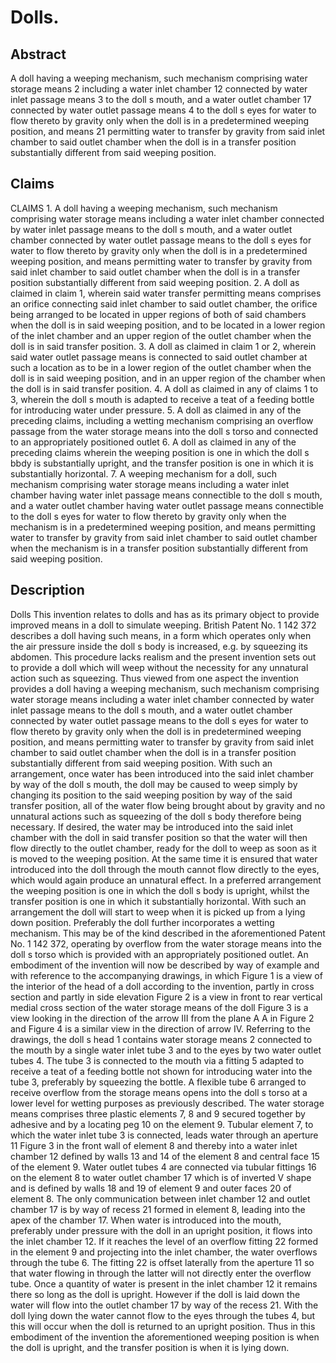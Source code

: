 # Dolls.

## Abstract
A doll having a weeping mechanism, such mechanism comprising water storage means 2 including a water inlet chamber 12 connected by water inlet passage means 3 to the doll s mouth, and a water outlet chamber 17 connected by water outlet passage means 4 to the doll s eyes for water to flow thereto by gravity only when the doll is in a predetermined weeping position, and means 21 permitting water to transfer by gravity from said inlet chamber to said outlet chamber when the doll is in a transfer position substantially different from said weeping position.

## Claims
CLAIMS 1. A doll having a weeping mechanism, such mechanism comprising water storage means including a water inlet chamber connected by water inlet passage means to the doll s mouth, and a water outlet chamber connected by water outlet passage means to the doll s eyes for water to flow thereto by gravity only when the doll is in a predetermined weeping position, and means permitting water to transfer by gravity from said inlet chamber to said outlet chamber when the doll is in a transfer position substantially different from said weeping position. 2. A doll as claimed in claim 1, wherein said water transfer permitting means comprises an orifice connecting said inlet chamber to said outlet chamber, the orifice being arranged to be located in upper regions of both of said chambers when the doll is in said weeping position, and to be located in a lower region of the inlet chamber and an upper region of the outlet chamber when the doll is in said transfer position. 3. A doll as claimed in claim 1 or 2, wherein said water outlet passage means is connected to said outlet chamber at such a location as to be in a lower region of the outlet chamber when the doll is in said weeping position, and in an upper region of the chamber when the doll is in said transfer position. 4. A doll as claimed in any of claims 1 to 3, wherein the doll s mouth is adapted to receive a teat of a feeding bottle for introducing water under pressure. 5. A doll as claimed in any of the preceding claims, including a wetting mechanism comprising an overflow passage from the water storage means into the doll s torso and connected to an appropriately positioned outlet 6. A doll as claimed in any of the preceding claims wherein the weeping position is one in which the doll s bbdy is substantially upright, and the transfer position is one in which it is substantially horizontal. 7. A weeping mechanism for a doll, such mechanism comprising water storage means including a water inlet chamber having water inlet passage means connectible to the doll s mouth, and a water outlet chamber having water outlet passage means connectible to the doll s eyes for water to flow thereto by gravity only when the mechanism is in a predetermined weeping position, and means permitting water to transfer by gravity from said inlet chamber to said outlet chamber when the mechanism is in a transfer position substantially different from said weeping position.

## Description
Dolls This invention relates to dolls and has as its primary object to provide improved means in a doll to simulate weeping. British Patent No. 1 142 372 describes a doll having such means, in a form which operates only when the air pressure inside the doll s body is increased, e.g. by squeezing its abdomen. This procedure lacks realism and the present invention sets out to provide a doll which will weep without the necessity for any unnatural action such as squeezing. Thus viewed from one aspect the invention provides a doll having a weeping mechanism, such mechanism comprising water storage means including a water inlet chamber connected by water inlet passage means to the doll s mouth, and a water outlet chamber connected by water outlet passage means to the doll s eyes for water to flow thereto by gravity only when the doll is in predetermined weeping position, and means permitting water to transfer by gravity from said inlet chamber to said outlet chamber when the doll is in a transfer position substantially different from said weeping position. With such an arrangement, once water has been introduced into the said inlet chamber by way of the doll s mouth, the doll may be caused to weep simply by changing its position to the said weeping position by way of the said transfer position, all of the water flow being brought about by gravity and no unnatural actions such as squeezing of the doll s body therefore being necessary. If desired, the water may be introduced into the said inlet chamber with the doll in said transfer position so that the water will then flow directly to the outlet chamber, ready for the doll to weep as soon as it is moved to the weeping position. At the same time it is ensured that water introduced into the doll through the mouth cannot flow directly to the eyes, which would again produce an unnatural effect. In a preferred arrangement the weeping position is one in which the doll s body is upright, whilst the transfer position is one in which it substantially horizontal. With such an arrangement the doll will start to weep when it is picked up from a lying down position. Preferably the doll further incorporates a wetting mechanism. This may be of the kind described in the aforementioned Patent No. 1 142 372, operating by overflow from the water storage means into the doll s torso which is provided with an appropriately positioned outlet. An embodiment of the invention will now be described by way of example and with reference to the accompanying drawings, in which Figure 1 is a view of the interior of the head of a doll according to the invention, partly in cross section and partly in side elevation Figure 2 is a view in front to rear vertical medial cross section of the water storage means of the doll Figure 3 is a view looking in the direction of the arrow III from the plane A A in Figure 2 and Figure 4 is a similar view in the direction of arrow IV. Referring to the drawings, the doll s head 1 contains water storage means 2 connected to the mouth by a single water inlet tube 3 and to the eyes by two water outlet tubes 4. The tube 3 is connected to the mouth via a fitting 5 adapted to receive a teat of a feeding bottle not shown for introducing water into the tube 3, preferably by squeezing the bottle. A flexible tube 6 arranged to receive overflow from the storage means opens into the doll s torso at a lower level for wetting purposes as previously described. The water storage means comprises three plastic elements 7, 8 and 9 secured together by adhesive and by a locating peg 10 on the element 9. Tubular element 7, to which the water inlet tube 3 is connected, leads water through an aperture 11 Figure 3 in the front wall of element 8 and thereby into a water inlet chamber 12 defined by walls 13 and 14 of the element 8 and central face 15 of the element 9. Water outlet tubes 4 are connected via tubular fittings 16 on the element 8 to water outlet chamber 17 which is of inverted V shape and is defined by walls 18 and 19 of element 9 and outer faces 20 of element 8. The only communication between inlet chamber 12 and outlet chamber 17 is by way of recess 21 formed in element 8, leading into the apex of the chamber 17. When water is introduced into the mouth, preferably under pressure with the doll in an upright position, it flows into the inlet chamber 12. If it reaches the level of an overflow fitting 22 formed in the element 9 and projecting into the inlet chamber, the water overflows through the tube 6. The fitting 22 is offset laterally from the aperture 11 so that water flowing in through the latter will not directly enter the overflow tube. Once a quantity of water is present in the inlet chamber 12 it remains there so long as the doll is upright. However if the doll is laid down the water will flow into the outlet chamber 17 by way of the recess 21. With the doll lying down the water cannot flow to the eyes through the tubes 4, but this will occur when the doll is returned to an upright position. Thus in this embodiment of the invention the aforementioned weeping position is when the doll is upright, and the transfer position is when it is lying down.